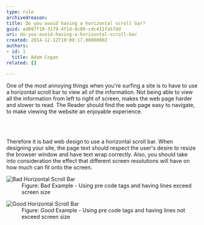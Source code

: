 ```yaml
---
type: rule
archivedreason: 
title: Do you avoid having a horizontal scroll bar?
guid: ad097f19-3179-4f1d-8c80-cdc411fa57dd
uri: do-you-avoid-having-a-horizontal-scroll-bar
created: 2014-12-12T19:09:17.0000000Z
authors:
- id: 1
  title: Adam Cogan
related: []

---
```



<p>
                    One of the most annoying things when you're surfing a site is to have to use a horizontal
                    scroll bar to view all of the information. Not being able to view all the information
                    from left to right of screen, makes the web page harder and slower to read. The
                    Reader should find the web page easy to navigate, to make viewing the website an
                    enjoyable experience.</p>
<br><excerpt class='endintro'></excerpt><br>
<p>
                    Therefore it is bad web design to use a horizontal scroll bar. When designing your
                    site, the page text should respect the user's desire to resize the browser window
                    and have text wrap correctly. Also, you should take into consideration the effect
                    that different screen resolutions will have on how much can fit onto the screen.</p><dl class="badImage"><dt>
                        <img src="/PublishingImages/BadHorizontalScrollBar.jpg" alt="Bad Horizontal Scroll Bar" /></dt><dd>
                        Figure&#58; Bad Example - Using pre code tags and having lines exceed screen size</dd></dl><dl class="goodImage"><dt>
                        <img src="/PublishingImages/GoodHorizontalScrollBar.jpg" alt="Good Horizontal Scroll Bar" /></dt><dd>
                        Figure&#58; Good Example - Using pre code tags and having lines not exceed screen size</dd></dl>


